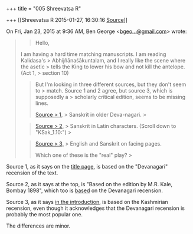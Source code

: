 +++
title = "005 Shreevatsa R"

+++
[[Shreevatsa R	2015-01-27, 16:30:16 [Source](https://groups.google.com/g/samskrita/c/JAqGsD1W9dU)]]



On Fri, Jan 23, 2015 at 9:36 AM, Ben George \<[bgeo...@gmail.com]()\> wrote:  

> 
> > Hello,  
>   
> I am having a hard time matching manuscripts. I am reading Kalidasa's > Abhijñānaśākuntalam, and I really like the scene where the asetic > tells the King to lower his bow and not kill the antelope. (Act 1, > section 10)  
> > 
> >   
> > 
> > 
> > But I'm looking in three different sources, but they don't seem to > match. Source 1 and 2 agree, but source 3, which is supposedly a > scholarly critical edition, seems to be missing lines.
> > 
> > 
> >   
> > 
> > 
> > [Source > 1](https://archive.org/stream/sakuntalasanskri00kaliiala#page/13/mode/1up), > Sanskrit in older Deva-nagari. >
> 
> > 
> >   
> > 
> > 
> > [Source > 2](http://gretil.sub.uni-goettingen.de/gretil/1_sanskr/5_poetry/3_drama/ksakunxu.htm), > Sanskrit in Latin characters. (Scroll down to "KSak_1.10:") >
> 
> > 
> >   
> > 
> > 
> > [Source > 3,](https://books.google.com/books?id=RHyC5yOMo90C&lpg=PP1&dq=The%20Recognition%20of%20Sakuntala&pg=PA62#v=onepage&q=The%20Recognition%20of%20Sakuntala&f=false) > English and Sanskrit on facing pages.
> > 
> > 
> >   
> > 
> > 
> > Which one of these is the "real" play? >
> 
> > 

  

Source 1, as it says on the [title page](https://archive.org/stream/sakuntalasanskri00kaliiala#page/n5/mode/2up), is based on the "Devanagari" recension of the text.

Source 2, as it says at the top, is "Based on the edition by M.R. Kale, Bombay 1898", which too is [based](https://books.google.com/books?id=mE_Zvd6zWFwC&pg=PP8) on the Devanagari recension.

Source 3, as it says [in the introduction](https://books.google.com/books?id=RHyC5yOMo90C&pg=PA37), is based on the Kashmirian recension, even though it acknowledges that the Devanagari recension is probably the most popular one.

  

The differences are minor.

  


